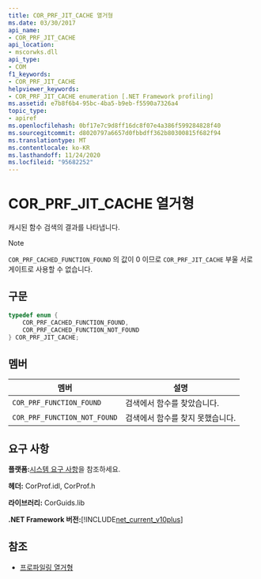```yaml
---
title: COR_PRF_JIT_CACHE 열거형
ms.date: 03/30/2017
api_name:
- COR_PRF_JIT_CACHE
api_location:
- mscorwks.dll
api_type:
- COM
f1_keywords:
- COR_PRF_JIT_CACHE
helpviewer_keywords:
- COR_PRF_JIT_CACHE enumeration [.NET Framework profiling]
ms.assetid: e7b8f6b4-95bc-4ba5-b9eb-f5590a7326a4
topic_type:
- apiref
ms.openlocfilehash: 0bf17e7c9d8ff16dc8f07e4a386f599284828f40
ms.sourcegitcommit: d8020797a6657d0fbbdff362b80300815f682f94
ms.translationtype: MT
ms.contentlocale: ko-KR
ms.lasthandoff: 11/24/2020
ms.locfileid: "95682252"
---
```

# <a name="cor_prf_jit_cache-enumeration"></a>COR_PRF_JIT_CACHE 열거형

캐시된 함수 검색의 결과를 나타냅니다.  
  
> [!NOTE]
> `COR_PRF_CACHED_FUNCTION_FOUND` 의 값이 0 이므로 `COR_PRF_JIT_CACHE` 부울 서로게이트로 사용할 수 없습니다.  
  
## <a name="syntax"></a>구문  
  
```cpp  
typedef enum {  
    COR_PRF_CACHED_FUNCTION_FOUND,  
    COR_PRF_CACHED_FUNCTION_NOT_FOUND  
} COR_PRF_JIT_CACHE;  
```  
  
## <a name="members"></a>멤버  
  
|멤버|설명|  
|------------|-----------------|  
|`COR_PRF_FUNCTION_FOUND`|검색에서 함수를 찾았습니다.|  
|`COR_PRF_FUNCTION_NOT_FOUND`|검색에서 함수를 찾지 못했습니다.|  
  
## <a name="requirements"></a>요구 사항  

 **플랫폼:**[시스템 요구 사항](../../get-started/system-requirements.md)을 참조하세요.  
  
 **헤더:** CorProf.idl, CorProf.h  
  
 **라이브러리:** CorGuids.lib  
  
 **.NET Framework 버전:**[!INCLUDE[net_current_v10plus](../../../../includes/net-current-v10plus-md.md)]  
  
## <a name="see-also"></a>참조

- [프로파일링 열거형](profiling-enumerations.md)
